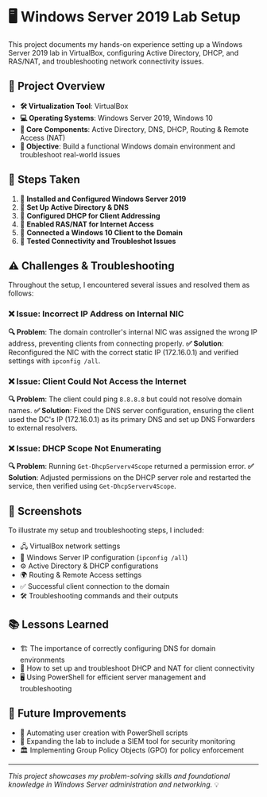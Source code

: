 # 🖥️ Windows Server 2019 Lab Setup

This project documents my hands-on experience setting up a Windows Server 2019 lab in VirtualBox, configuring Active Directory, DHCP, and RAS/NAT, and troubleshooting network connectivity issues.

## 🚀 Project Overview
- **🛠️ Virtualization Tool**: VirtualBox
- **💻 Operating Systems**: Windows Server 2019, Windows 10
- **🔧 Core Components**: Active Directory, DNS, DHCP, Routing & Remote Access (NAT)
- **🎯 Objective**: Build a functional Windows domain environment and troubleshoot real-world issues

## 📝 Steps Taken
1. 🔹 **Installed and Configured Windows Server 2019**
2. 🔹 **Set Up Active Directory & DNS**
3. 🔹 **Configured DHCP for Client Addressing**
4. 🔹 **Enabled RAS/NAT for Internet Access**
5. 🔹 **Connected a Windows 10 Client to the Domain**
6. 🔹 **Tested Connectivity and Troubleshot Issues**

## ⚠️ Challenges & Troubleshooting
Throughout the setup, I encountered several issues and resolved them as follows:

### ❌ Issue: Incorrect IP Address on Internal NIC
**🔍 Problem**: The domain controller's internal NIC was assigned the wrong IP address, preventing clients from connecting properly.
**✅ Solution**: Reconfigured the NIC with the correct static IP (172.16.0.1) and verified settings with `ipconfig /all`.

### ❌ Issue: Client Could Not Access the Internet
**🔍 Problem**: The client could ping `8.8.8.8` but could not resolve domain names.
**✅ Solution**: Fixed the DNS server configuration, ensuring the client used the DC's IP (172.16.0.1) as its primary DNS and set up DNS Forwarders to external resolvers.

### ❌ Issue: DHCP Scope Not Enumerating
**🔍 Problem**: Running `Get-DhcpServerv4Scope` returned a permission error.
**✅ Solution**: Adjusted permissions on the DHCP server role and restarted the service, then verified using `Get-DhcpServerv4Scope`.

## 📸 Screenshots
To illustrate my setup and troubleshooting steps, I included:
- 🖧 VirtualBox network settings
- 📜 Windows Server IP configuration (`ipconfig /all`)
- ⚙️ Active Directory & DHCP configurations
- 🌍 Routing & Remote Access settings
- ✅ Successful client connection to the domain
- 🛠️ Troubleshooting commands and their outputs

## 📚 Lessons Learned
- 🏗️ The importance of correctly configuring DNS for domain environments
- 🔄 How to set up and troubleshoot DHCP and NAT for client connectivity
- 🖥️ Using PowerShell for efficient server management and troubleshooting

## 🚀 Future Improvements
- 🤖 Automating user creation with PowerShell scripts
- 🔎 Expanding the lab to include a SIEM tool for security monitoring
- 🏛️ Implementing Group Policy Objects (GPO) for policy enforcement

---
*This project showcases my problem-solving skills and foundational knowledge in Windows Server administration and networking.* 💡
